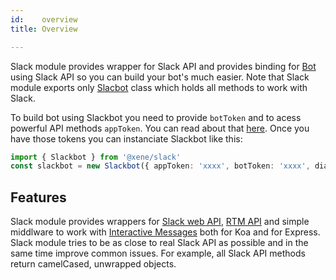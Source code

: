 ```yaml
---
id:    overview
title: Overview

---
```


Slack module provides wrapper for Slack API and provides binding for [Bot](../../core/docs/bot.md) using Slack API so you can build your bot's much easier. Note that Slack module exports only [Slacbot](./slackbot.md) class which holds all methods to work with Slack.

To build bot using Slackbot you need to provide `botToken` and to acess powerful API methods `appToken`. You can read about that [here](https://api.slack.com/slack-apps). Once you have those tokens you can instanciate Slackbot like this:

```ts
import { Slackbot } from '@xene/slack'
const slackbot = new Slackbot({ appToken: 'xxxx', botToken: 'xxxx', dialogs: [] })
```

## Features
Slack module provides wrappers for [Slack web API](https://api.slack.com/web), [RTM API](https://api.slack.com/rtm) and simple middlware to work with [Interactive Messages](https://api.slack.com/interactive-messages) both for Koa and for Express. Slack module tries to be as close to real Slack API as possible and in the same time improve common issues. For example, all Slack API methods return camelCased, unwrapped objects.
